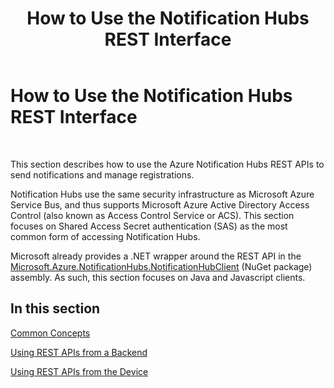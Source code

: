 ﻿---
title: How to Use the Notification Hubs REST Interface
TOCTitle: How to Use the Notification Hubs REST Interface
ms:assetid: 11e63fc2-fbd6-4d0d-a80f-03d2cd75d53f
ms:mtpsurl: https://msdn.microsoft.com/en-us/library/Dn530746(v=Azure.100)
ms:contentKeyID: 59682990
ms.date: 04/22/2016
mtps_version: v=Azure.100
---

# How to Use the Notification Hubs REST Interface

 


This section describes how to use the Azure Notification Hubs REST APIs to send notifications and manage registrations.

Notification Hubs use the same security infrastructure as Microsoft Azure Service Bus, and thus supports Microsoft Azure Active Directory Access Control (also known as Access Control Service or ACS). This section focuses on Shared Access Secret authentication (SAS) as the most common form of accessing Notification Hubs.

Microsoft already provides a .NET wrapper around the REST API in the [Microsoft.Azure.NotificationHubs.NotificationHubClient](https://msdn.microsoft.com/en-us/library/azure/microsoft.azure.notificationhubs.notificationhubclient.aspx) (NuGet package) assembly. As such, this section focuses on Java and Javascript clients.

## In this section

[Common Concepts](dn495627\(v=azure.100\).md)

[Using REST APIs from a Backend](dn495628\(v=azure.100\).md)

[Using REST APIs from the Device](dn495631\(v=azure.100\).md)

